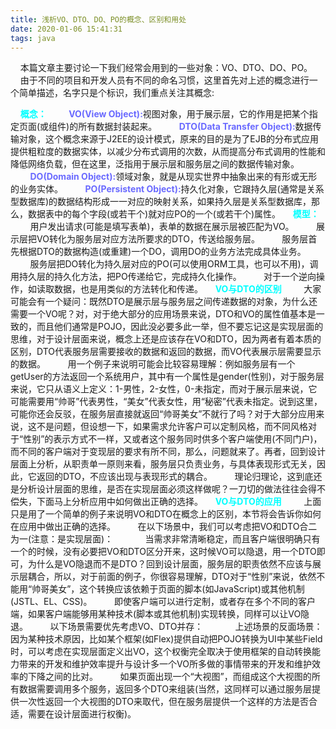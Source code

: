 ```yaml
---
title: 浅析VO、DTO、DO、PO的概念、区别和用处
date: 2020-01-06 15:41:31
tags: java
---
```

&nbsp;&nbsp;&nbsp;&nbsp;本篇文章主要讨论一下我们经常会用到的一些对象：VO、DTO、DO、PO。
&nbsp;&nbsp;&nbsp;&nbsp;由于不同的项目和开发人员有不同的命名习惯，这里首先对上述的概念进行一个简单描述，名字只是个标识，我们重点关注其概念:
<!-- more -->
&nbsp;&nbsp;&nbsp;&nbsp;<b style="color: #00FFFF">概念：</b>
&nbsp;&nbsp;&nbsp;&nbsp;&nbsp;&nbsp;&nbsp;&nbsp;<b style="color: #6A6AFF">VO(View Object):</b>视图对象，用于展示层，它的作用是把某个指定页面(或组件)的所有数据封装起来。
&nbsp;&nbsp;&nbsp;&nbsp;&nbsp;&nbsp;&nbsp;&nbsp;<b style="color: #6A6AFF">DTO(Data Transfer Object):</b>数据传输对象，这个概念来源于J2EE的设计模式，原来的目的是为了EJB的分布式应用提供粗粒度的数据实体，以减少分布式调用的次数，从而提高分布式调用的性能和降低网络负载，但在这里，泛指用于展示层和服务层之间的数据传输对象。
&nbsp;&nbsp;&nbsp;&nbsp;&nbsp;&nbsp;&nbsp;&nbsp;<b style="color: #6A6AFF">DO(Domain Object):</b>领域对象，就是从现实世界中抽象出来的有形或无形的业务实体。
&nbsp;&nbsp;&nbsp;&nbsp;&nbsp;&nbsp;&nbsp;&nbsp;<b style="color: #6A6AFF">PO(Persistent Object):</b>持久化对象，它跟持久层(通常是关系型数据库)的数据结构形成一一对应的映射关系，如果持久层是关系型数据库，那么，数据表中的每个字段(或若干个)就对应PO的一个(或若干个)属性。
&nbsp;&nbsp;&nbsp;&nbsp;<b style="color: #00FFFF">模型：</b>
&nbsp;&nbsp;&nbsp;&nbsp;&nbsp;&nbsp;&nbsp;&nbsp;用户发出请求(可能是填写表单)，表单的数据在展示层被匹配为VO。
&nbsp;&nbsp;&nbsp;&nbsp;&nbsp;&nbsp;&nbsp;&nbsp;展示层把VO转化为服务层对应方法所要求的DTO，传送给服务层。
&nbsp;&nbsp;&nbsp;&nbsp;&nbsp;&nbsp;&nbsp;&nbsp;服务层首先根据DTO的数据构造(或重建)一个DO，调用DO的业务方法完成具体业务。
&nbsp;&nbsp;&nbsp;&nbsp;&nbsp;&nbsp;&nbsp;&nbsp;服务层把DO转化为持久层对应的PO(可以使用ORM工具，也可以不用)，调用持久层的持久化方法，把PO传递给它，完成持久化操作。
&nbsp;&nbsp;&nbsp;&nbsp;&nbsp;&nbsp;&nbsp;&nbsp;对于一个逆向操作，如读取数据，也是用类似的方法转化和传递。
&nbsp;&nbsp;&nbsp;&nbsp;<b style="color: #00FFFF">VO与DTO的区别</b>
&nbsp;&nbsp;&nbsp;&nbsp;&nbsp;&nbsp;&nbsp;&nbsp;大家可能会有一个疑问：既然DTO是展示层与服务层之间传递数据的对象，为什么还需要一个VO呢？对，对于绝大部分的应用场景来说，DTO和VO的属性值基本是一致的，而且他们通常是POJO，因此没必要多此一举，但不要忘记这是实现层面的思维，对于设计层面来说，概念上还是应该存在VO和DTO，因为两者有着本质的区别，DTO代表服务层需要接收的数据和返回的数据，而VO代表展示层需要显示的数据。
&nbsp;&nbsp;&nbsp;&nbsp;&nbsp;&nbsp;&nbsp;&nbsp;用一个例子来说明可能会比较容易理解：例如服务层有一个getUser的方法返回一个系统用户，其中有一个属性是gender(性别)，对于服务层来说，它只从语义上定义：1-男性，2-女性，0-未指定，而对于展示层来说，它可能需要用“帅哥”代表男性，“美女”代表女性，用“秘密”代表未指定。说到这里，可能你还会反驳，在服务层直接就返回“帅哥美女”不就行了吗？对于大部分应用来说，这不是问题，但设想一下，如果需求允许客户可以定制风格，而不同风格对于“性别”的表示方式不一样，又或者这个服务同时供多个客户端使用(不同门户)，而不同的客户端对于变现层的要求有所不同，那么，问题就来了。再者，回到设计层面上分析，从职责单一原则来看，服务层只负责业务，与具体表现形式无关，因此，它返回的DTO，不应该出现与表现形式的耦合。
&nbsp;&nbsp;&nbsp;&nbsp;&nbsp;&nbsp;&nbsp;&nbsp;理论归理论，这到底还是分析设计层面的思维，是否在实现层面必须这样做呢？一刀切的做法往往会得不偿失，下面马上分析应用中如何做出正确的选择。
&nbsp;&nbsp;&nbsp;&nbsp;<b style="color: #00FFFF">VO与DTO的应用</b>
&nbsp;&nbsp;&nbsp;&nbsp;&nbsp;&nbsp;&nbsp;&nbsp;上面只是用了一个简单的例子来说明VO和DTO在概念上的区别，本节将会告诉你如何在应用中做出正确的选择。
&nbsp;&nbsp;&nbsp;&nbsp;&nbsp;&nbsp;&nbsp;&nbsp;在以下场景中，我们可以考虑把VO和DTO合二为一(注意：是实现层面)：
&nbsp;&nbsp;&nbsp;&nbsp;&nbsp;&nbsp;&nbsp;&nbsp;&nbsp;&nbsp;&nbsp;&nbsp;当需求非常清晰稳定，而且客户端很明确只有一个的时候，没有必要把VO和DTO区分开来，这时候VO可以隐退，用一个DTO即可，为什么是VO隐退而不是DTO？回到设计层面，服务层的职责依然不应该与展示层耦合，所以，对于前面的例子，你很容易理解，DTO对于“性别”来说，依然不能用“帅哥美女”，这个转换应该依赖于页面的脚本(如JavaScript)或其他机制(JSTL、EL、CSS)。
&nbsp;&nbsp;&nbsp;&nbsp;&nbsp;&nbsp;&nbsp;&nbsp;即使客户端可以进行定制，或者存在多个不同的客户端，如果客户端能够用某种技术(脚本或其他机制)实现转换，同样可以让VO隐退。
&nbsp;&nbsp;&nbsp;&nbsp;&nbsp;&nbsp;&nbsp;&nbsp;以下场景需要优先考虑VO、DTO并存：
&nbsp;&nbsp;&nbsp;&nbsp;&nbsp;&nbsp;&nbsp;&nbsp;&nbsp;&nbsp;&nbsp;&nbsp;上述场景的反面场景：因为某种技术原因，比如某个框架(如Flex)提供自动把POJO转换为UI中某些Field时，可以考虑在实现层面定义出VO，这个权衡完全取决于使用框架的自动转换能力带来的开发和维护效率提升与设计多一个VO所多做的事情带来的开发和维护效率的下降之间的比对。
&nbsp;&nbsp;&nbsp;&nbsp;&nbsp;&nbsp;&nbsp;&nbsp;如果页面出现一个“大视图”，而组成这个大视图的所有数据需要调用多个服务，返回多个DTO来组装(当然，这同样可以通过服务层提供一次性返回一个大视图的DTO来取代，但在服务层提供一个这样的方法是否合适，需要在设计层面进行权衡)。